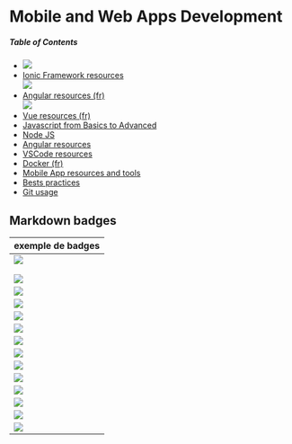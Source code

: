 # Mobile and Web Apps Development

##### Table of Contents  
* [<img src="https://img.shields.io/badge/Resources-IONIC-68ADFE.svg?logo=LOGO">](https://github.com/gsoulie/ionic/blob/master/ionic2-test.md)
* [Ionic Framework resources](https://github.com/gsoulie/ionic/blob/master/ionic2-test.md)    
[<img src="https://img.shields.io/badge/Resources-ANGULAR-DD0031.svg?logo=LOGO">](https://github.com/gsoulie/angular-resources/blob/master/ng-sheet.md)
* [Angular resources (fr)](https://github.com/gsoulie/angular-resources/blob/master/ng-sheet.md)      
[<img src="https://img.shields.io/badge/Resources-VUE-42D392.svg?logo=LOGO">](https://github.com/gsoulie/vue-resources/blob/main/vue-index.md)
* [Vue resources (fr)](https://github.com/gsoulie/vue-resources/blob/main/vue-index.md)       
* [Javascript from Basics to Advanced](https://javascript.info/)     
* [Node JS](https://github.com/gsoulie/angular-resources/blob/master/node-sheet.md)     
* [Angular resources](https://github.com/gsoulie/angular-resources/blob/master/angular-sheet.md)    
* [VSCode resources](https://github.com/gsoulie/angular-resources/blob/master/vscode-sheet.md)      
* [Docker (fr)](https://github.com/gsoulie/angular-resources/blob/master/docker.md)       
* [Mobile App resources and tools](https://github.com/gsoulie/ionic/blob/master/Mobile%20App%20Resources%20and%20tools.md)
* [Bests practices](https://github.com/gsoulie/ionic/blob/master/best-practice.md)
* [Git usage](https://github.com/gsoulie/Mobile-App-Development/blob/master/git.md)


## Markdown badges

|exemple de badges|
|-|
|[<img src="https://img.shields.io/badge/Resources-Ionic-68ADFE.svg?logo=LOGO">](testBadge)|
||
||
| [<img src="https://img.shields.io/badge/Badge-brightgreen-brightgreen.svg?logo=LOGO" >](testBadge) |
| [<img src="https://img.shields.io/badge/Badge-green-green.svg?logo=LOGO" >](testBadge) |
| [<img src="https://img.shields.io/badge/Badge-yellow-yellow.svg?logo=LOGO" >](testBadge) |
|[<img src="https://img.shields.io/badge/Badge-orange-orange.svg?logo=LOGO" >](testBadge) |
|[<img src="https://img.shields.io/badge/Badge-red-red.svg?logo=LOGO" >](testBadge) |
|[<img src="https://img.shields.io/badge/Badge-blue-blue.svg?logo=LOGO" >](testBadge) |
|[<img src="https://img.shields.io/badge/Badge-lightgrey-lightgrey.svg?logo=LOGO" >](testBadge) |
| [<img src="https://img.shields.io/badge/Badge-important-important.svg?logo=LOGO" >](testBadge) |
| [<img src="https://img.shields.io/badge/Badge-critical-critical.svg?logo=LOGO" >](testBadge) |
| [<img src="https://img.shields.io/badge/Badge-informational-informational.svg?logo=LOGO" >](testBadge) |
| [<img src="https://img.shields.io/badge/Badge-blueviolet-blueviolet.svg?logo=LOGO" >](testBadge) |
| [<img src="https://img.shields.io/badge/Badge-ff69b4-ff69b4.svg?logo=LOGO" >](testBadge) |
|[<img src="https://img.shields.io/badge/Badge-ffcc00-ffcc00.svg?logo=LOGO" >](testBadge) |
